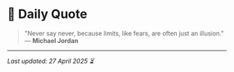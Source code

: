 # 📜 Daily Quote

> "Never say never, because limits, like fears, are often just an illusion."  
> — **Michael Jordan**

---

_Last updated: 27 April 2025 ⏳_

